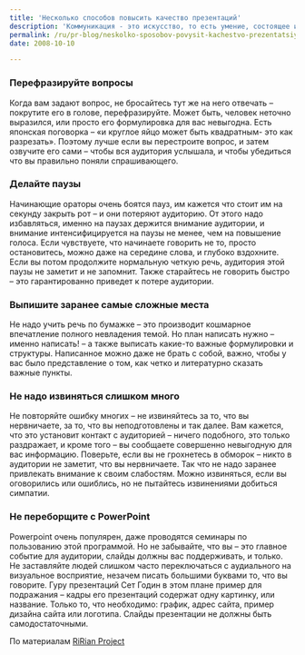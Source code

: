 ```yaml
---
title: 'Несколько способов повысить качество презентаций'
description: 'Коммуникация - это искусство, то есть умение, состоящее из прирожденной склонности и приобретенной техники. Презентации различаются по аудитории - проводите вы ее для клиентов, коллег, партнеров, кредиторов, журналистов. Но есть некоторые общие замечания - это чужие ошибки, которые можно уже не повторять.'
permalink: /ru/pr-blog/neskolko-sposobov-povysit-kachestvo-prezentatsiy
date: 2008-10-10

---
```


<h3>Перефразируйте вопросы</h3>

Когда вам задают вопрос, не бросайтесь тут же на него отвечать – покрутите его в голове, перефразируйте. Может быть, человек неточно выразился, или просто его формулировка для вас невыгодна. Есть японская поговорка – «и круглое яйцо может быть квадратным-  это как разрезать». Поэтому лучше если вы перестроите вопрос, и затем озвучите его сами – чтобы вся аудитория услышала, и чтобы убедиться что вы правильно поняли спрашивающего.

<h3>Делайте паузы</h3>

Начинающие ораторы очень боятся пауз, им кажется что стоит им на секунду закрыть рот – и они потеряют аудиторию. От этого надо избавляться, именно на паузах держится внимание аудитории, и внимание интенсифицируется на паузы не менее, чем на повышение голоса. Если чувствуете, что начинаете говорить не то, просто остановитесь, можно даже на середине слова, и глубоко вздохните. Если вы потом продолжите нормальную четкую речь, аудитория этой паузы не заметит и не запомнит. Также старайтесь не говорить быстро – это гарантированно приведет к потере аудитории.

<h3>Выпишите заранее самые сложные места</h3>

Не надо учить речь по бумажке – это производит кошмарное впечатление полного невладения темой. Но план написать нужно – именно написать! – а также выписать какие-то важные формулировки и структуры. Написанное можно даже не брать с собой, важно, чтобы у вас было представление о том, как четко и литературно сказать важные пункты.

<h3>Не надо извиняться слишком много</h3>

Не повторяйте ошибку многих – не извиняйтесь за то, что вы нервничаете, за то, что вы неподготовлены и так далее. Вам кажется, что это установит контакт с аудиторией – ничего подобного, это только раздражает, и кроме того – вы сообщаете совершенно невыгодную для вас информацию. Поверьте, если  вы  не грохнетесь в обморок – никто в аудитории не заметит, что вы нервничаете.  Так что не надо заранее привлекать внимание к своим слабостям. Можно извиняться, если вы оговорились или ошиблись, но не пытайтесь извинениями добиться симпатии.

<h3>Не переборщите с PowerPoint</h3>

Powerpoint очень популярен, даже проводятся семинары по пользованию этой программой. Но не забывайте, что вы – это главное событие для аудитории, слайды  должны вас поддерживать, и только. Не заставляйте людей слишком часто переключаться с аудиального на визуальное восприятие, незачем писать большими буквами то, что вы говорите.  Гуру презентаций Сет Годин в этом плане пример для подражания – кадры его презентаций содержат одну картинку, или название. Только то, что необходимо: график, адрес сайта,  пример дизайна сайта или логотипа. Слайды презентации не должны быть самодостаточными.

По материалам <a href="https://ririanproject.com/2007/05/05/5-powerful-hacks-to-immediately-improve-your-presentations/">RiRian Project </a>


